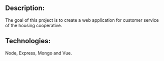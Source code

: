 ## Description:
The goal of this project is to create a web application for customer service of the housing cooperative.
## Technologies:
Node, Express, Mongo and Vue. 